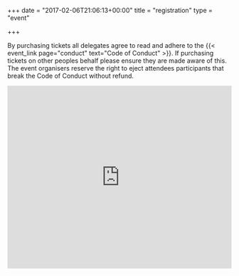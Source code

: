 +++
date = "2017-02-06T21:06:13+00:00"
title = "registration"
type = "event"


+++

<div style="width:100%; text-align:left;">
<p>By purchasing tickets all delegates agree to read and adhere to the {{< event_link page="conduct" text="Code of Conduct" >}}. If purchasing tickets on other peoples behalf please ensure they are made aware of this. The event organisers reserve the right to eject attendees participants that break the Code of Conduct without refund.</p>
</div>
<iframe src="https://event.bookitbee.com/widget/event-tickets/11813?height=410&theme=classic" style="width:100%;height:410px;border:0;" width="100%" height="410" allowtransparency="true" scrolling="no"></iframe>
</div>
</div>
